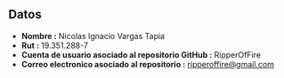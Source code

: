 ## Datos

* **Nombre :** Nicolas Ignacio Vargas Tapia
* **Rut :** 19.351.288-7
* **Cuenta de usuario asociado al repositorio GitHub :** RipperOfFire
* **Correo electronico asociado al repositorio :** ripperoffire@gmail.com
